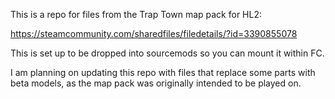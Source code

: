 This is a repo for files from the Trap Town map pack for HL2:

https://steamcommunity.com/sharedfiles/filedetails/?id=3390855078

This is set up to be dropped into sourcemods so you can mount it within FC. 

I am planning on updating this repo with files that replace some parts with beta models, as the map pack was originally intended to be played on.
